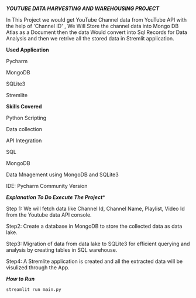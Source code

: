 *****YOUTUBE DATA HARVESTING AND WAREHOUSING PROJECT*****

In This Project we would get YouTube Channel data from YouTube API with the help of 'Channel ID' , We Will Store the channel data into Mongo DB Atlas as a Document
then the data Would convert into Sql Records for Data Analysis and then we retrive all the stored data in Stremlit application.

******Used Application******

Pycharm

MongoDB

SQLite3

Stremlite

******Skills Covered******

Python Scripting

Data collection 

API Integration

SQL

MongoDB

Data Mnagement using MongoDB and SQLite3

IDE: Pycharm Community Version


*******Explanation To Do Execute The  Project********

Step 1: We will fetch data like Channel Id, Channel Name, Playlist, Video Id from the Youtube data API console.

Step2: Create a database in MongoDB to store the collected data as data lake.

Step3: Migration of data from data lake to SQLite3 for efficient querying and analysis by creating tables in SQL warehouse.

Step4: A Stremlite application is created and all the extracted data will be visulized through the App.


*******How to Run*******

``streamlit run main.py``